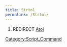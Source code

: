 ```yaml
---
title: Strtol
permalink: /Strtol/
---
```


1.  REDIRECT [Atoi](/Atoi "wikilink")

[Category:Script_Command](/Category:Script_Command "wikilink")